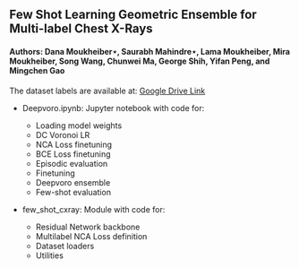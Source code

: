 ## Few Shot Learning Geometric Ensemble for Multi-label Chest X-Rays
#### Authors: Dana Moukheiber⋆, Saurabh Mahindre⋆, Lama Moukheiber, Mira Moukheiber, Song Wang, Chunwei Ma, George Shih, Yifan Peng, and Mingchen Gao

The dataset labels are available at: [Google Drive Link](https://drive.google.com/drive/folders/14sE39WIgymO059VhWcv4aj0wf8SzrOT9?usp=sharing)

- Deepvoro.ipynb: Jupyter notebook with code for:
  - Loading model weights
  - DC Voronoi LR
  - NCA Loss finetuning
  - BCE Loss finetuning
  - Episodic evaluation
  - Finetuning
  - Deepvoro ensemble
  - Few-shot evaluation
  
- few_shot_cxray: Module with code for:
  - Residual Network backbone
  - Multilabel NCA Loss definition
  - Dataset loaders
  - Utilities
